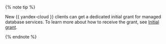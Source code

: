 {% note tip %}

New {{ yandex-cloud }} clients can get a dedicated initial grant for managed database services. To learn more about how to receive the grant, see [Initial grant](../../getting-started/usage-grant#mdb).

{% endnote %}
